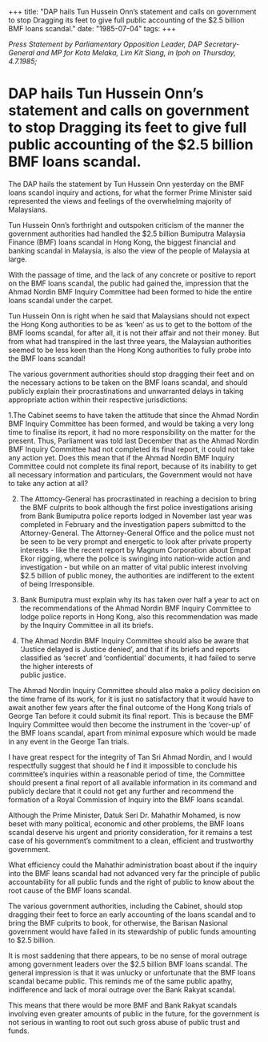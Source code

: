 +++ 
title: "DAP hails Tun Hussein Onn’s statement and calls on government to stop Dragging its feet to give full public accounting of the $2.5 billion BMF loans scandal."
date: "1985-07-04"
tags:
+++

_Press Statement by Parliamentary Opposition Leader, DAP Secretary-General and MP for Kota Melaka, Lim Kit Siang, in Ipoh on Thursday, 4.7.1985;_

# DAP hails Tun Hussein Onn’s statement and calls on government to stop Dragging its feet to give full public accounting of the $2.5 billion BMF loans scandal.

The DAP hails the statement by Tun Hussein Onn yesterday on the BMF loans scandol inquiry and actions, for what the former Prime Minister said represented the views and feelings of the overwhelming majority of Malaysians.</u>

Tun Hussein Onn’s forthright and outspoken criticism of the
manner the government authorities had handled the $2.5 billion Bumiputra Malaysia 
Finance (BMF) loans scandal in Hong Kong, the biggest financial
and banking scandal in Malaysia, is also the view of the people of Malaysia
at large.

With the passage of time, and the lack of any concrete or
positive to report on the BMF loans scandal, the public had gained the,
impression that the Ahmad Nordin BMF Inquiry Committee had been formed 
to hide the entire loans scandal under the carpet.

Tun Hussein Onn is right when he said that Malaysians should
not expect the Hong Kong authorities to be as ‘keen’ as us to get to 
the bottom of the BMF looms scandal, for after all, it is not their affair and not 
their money. But from what had transpired in the last three years,
the Malaysian authorities seemed to be less keen than the Hong Kong authorities
to fully probe into the BMF loans scandal!

The various government authorities should stop dragging their
feet and on the necessary actions to be taken on the BMF loans scandal,
and should publicly explain their procrastinations and unwarranted delays
in taking appropriate action within their respective jurisdictions:

1.The Cabinet seems to have taken the attitude that since the Ahmad Nordin 
BMF Inquiry Committee has been formed, and would be taking a very long time 
to finalise its report, it had no more responsibility on the matter for the present. 
Thus, Parliament was told last December that as the Ahmad Nordin BMF 
Inquiry Committee had not completed its final report, it could not take any 
action yet. Does this mean that if the Ahmad Nordin BMF Inquiry Committee
could not complete its final report, because of its inability to get all necessary 
information and particulars, the Government would not have to take any action at all?

2. The Attomcy-General has procrastinated in reaching a decision
to bring the BMF culprits to book although the first police investigations 
arising from Bank Bumiputra police reports lodged
in November last year was completed in February and the investigation 
papers submittcd to the Attorney-General.  The Attorney-General Office and the 
police must not be seen to be very prompt and energetic to look after private 
property interests - like the recent report by Magnum Corporation about 
Empat Ekor rigging, where the police is swinging into nation-wide action 
and investigation - but while on an matter of vital public interest involving 
$2.5 billion of public money, the authorities are indifferent to the extent of being
Irresponsible.

3. Bank Bumiputra must explain why its has taken over half a
year to act on the recommendations of the Ahmad Nordin BMF
Inquiry Committee to lodge police reports in Hong Kong, 
also this recommendation was made by the Inquiry Committee 
in all its briefs.

4. The Ahmad Nordin BMF Inquiry Committee should also be aware
that ‘Justice delayed is Justice denied’, and that if its briefs and reports classified 
as ‘secret’ and ‘confidential’ documents, it had failed to serve the higher interests of  
 public justice.

The Ahmad Nordin Inquiry Committee should also make a 
policy decision on the time frame of its work, for it is
just no satisfactory that it would have to await another
few years after the final outcome of the Hong Kong trials
of George Tan before it could submit its final report. 
This is because the BMF Inquiry Committee would then become
the instrument in the ‘cover-up’ of the BMF loans scandal,
apart from minimal exposure which would be made in any 
event in the George Tan trials.

I have great respect for the integrity of Tan Sri Ahmad
Nordin, and I would respectfully suggest that should he f
ind it impossible to conclude his committee’s inquiries
within a reasonable period of time, the Committee should 
present a final report of all available information in its command 
and publicly declare that it could not get any further and 
recommend the formation of a Royal Commission of Inquiry
into the BMF loans scandal.

Although the Prime Minister, Datuk Seri Dr. Mahathir Mohamed,
is now beset with many political, economic and other problems, the 
BMF loans scandal deserve his urgent and priority consideration, for
it remains a test case of his government’s commitment to a
clean, efficient and trustworthy government.

What efficiency could the Mahathir administration boast about 
if the inquiry into the BMF leans scandal had not advanced very far
the principle of public accountability for all public funds and the 
right of public to know about the root cause of the BMF loans scandal.

The various government authorities, including the Cabinet,
should stop dragging their feet to force an early accounting of the loans
scandal and to bring the BMF culprits to book, for otherwise, the
Barisan Nasional government would have failed in its stewardship
of public funds amounting to $2.5 billion.

It is most saddening that there appears, to be no sense of moral outrage 
among government leaders over the $2.5 billion BMF loans
scandal. The general impression is that it was unlucky or unfortunate
that the BMF loans scandal became public. This reminds me of the
same public apathy, indifference and lack of moral outrage over the Bank Rakyat 
scandal. 

This means that there would be more BMF and Bank Rakyat scandals
involving even greater amounts of public in the future, for the government 
is not serious in wanting to root out such gross abuse of public trust and funds.
 
